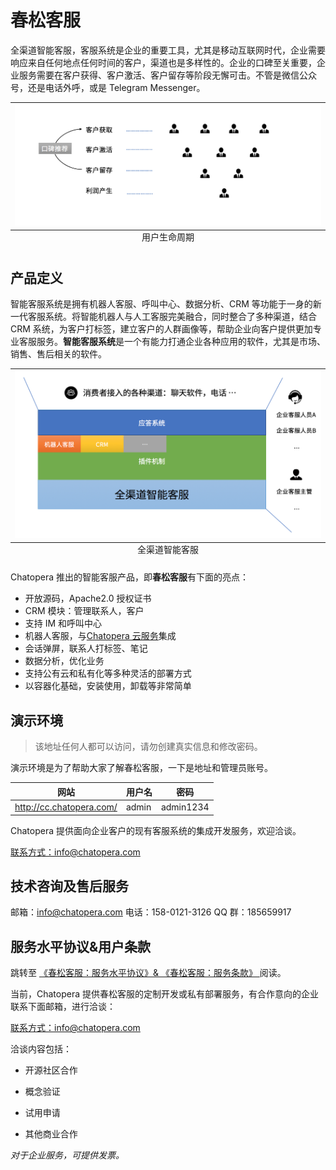 # 春松客服

全渠道智能客服，客服系统是企业的重要工具，尤其是移动互联网时代，企业需要响应来自任何地点任何时间的客户，渠道也是多样性的。企业的口碑至关重要，企业服务需要在客户获得、客户激活、客户留存等阶段无懈可击。不管是微信公众号，还是电话外呼，或是 Telegram Messenger。

<table class="image">
    <caption align="bottom">用户生命周期</caption>
    <tr>
        <td><img width="800" src="../../images/products/user-cycle-growth.png" alt="用户生命周期" /></td>
    </tr>
</table>

## 产品定义

智能客服系统是拥有机器人客服、呼叫中心、数据分析、CRM 等功能于一身的新一代客服系统。将智能机器人与人工客服完美融合，同时整合了多种渠道，结合 CRM 系统，为客户打标签，建立客户的人群画像等，帮助企业向客户提供更加专业客服服务。**智能客服系统**是一个有能力打通企业各种应用的软件，尤其是市场、销售、售后相关的软件。

<table class="image">
    <caption align="bottom">全渠道智能客服</caption>
    <tr>
        <td><img width="800" src="../../images/products/user-service-prod.png" alt="全渠道智能客服" /></td>
    </tr>
</table>

Chatopera 推出的智能客服产品，即**春松客服**有下面的亮点：

- 开放源码，Apache2.0 授权证书
- CRM 模块：管理联系人，客户
- 支持 IM 和呼叫中心
- 机器人客服，与[Chatopera 云服务](/products/chatbot-platform/index.html)集成
- 会话弹屏，联系人打标签、笔记
- 数据分析，优化业务
- 支持公有云和私有化等多种灵活的部署方式
- 以容器化基础，安装使用，卸载等非常简单

## 演示环境

> 该地址任何人都可以访问，请勿创建真实信息和修改密码。

演示环境是为了帮助大家了解春松客服，一下是地址和管理员账号。

| 网站                     | 用户名 | 密码      |
| ------------------------ | ------ | --------- |
| http://cc.chatopera.com/ | admin  | admin1234 |

Chatopera 提供面向企业客户的现有客服系统的集成开发服务，欢迎洽谈。

<a href="mailto:info@chatopera.com?Subject=[春松客服]申请试用" target="_top">联系方式：info@chatopera.com</a>

## 技术咨询及售后服务

邮箱：info@chatopera.com
电话：158-0121-3126
QQ 群：185659917

## 服务水平协议&用户条款

跳转至 <a href="https://github.com/chatopera/cosin/wiki/%E6%9C%8D%E5%8A%A1%E6%B0%B4%E5%B9%B3%E5%8D%8F%E8%AE%AE"
    target="_blank">
《春松客服：服务水平协议》& 《春松客服：服务条款》
</a> 阅读。

当前，Chatopera 提供春松客服的定制开发或私有部署服务，有合作意向的企业联系下面邮箱，进行洽谈：

<a href="mailto:info@chatopera.com?Subject=[春松客服]申请试用" target="_top">联系方式：info@chatopera.com</a>

洽谈内容包括：

- 开源社区合作

- 概念验证

- 试用申请

- 其他商业合作

_对于企业服务，可提供发票。_
